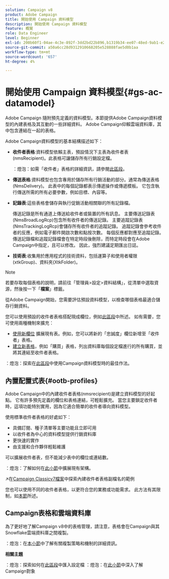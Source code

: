 ```yaml
---
solution: Campaign v8
product: Adobe Campaign
title: 開始使用 Campaign 資料模型
description: 開始使用 Campaign 資料模型
feature: 概覽
role: Data Engineer
level: Beginner
exl-id: 200b60f1-04ae-4c3e-892f-3dd2bd22b896,b1319b34-ee07-48ed-9ab1-e2d12d3d99f8
source-git-commit: a50a6cc28d9312910668205e528888fae5d0b1aa
workflow-type: tm+mt
source-wordcount: '657'
ht-degree: 4%

---
```


# 開始使用 Campaign 資料模型{#gs-ac-datamodel}

Adobe Campaign 隨附預先定義的資料模型。本節提供Adobe Campaign資料模型的內建表格及其互動的一些詳細資料。 Adobe Campaign仰賴雲端資料庫，其中包含連結在一起的表格。

Adobe Campaign資料模型的基本結構描述如下：

* **收件者表格**:資料模型依賴主表，預設情況下主表為收件者表(nmsRecipient)。此表格可讓儲存所有行銷設定檔。

   ：燈泡：如需「收件者」表格的詳細資訊，請參閱[此區段](#ootb-profiles)。

* **傳送表格**:資料模型也包含專用於儲存所有行銷活動的部分。通常為傳送表格(NmsDelivery)。 此表中的每個記錄都表示傳遞操作或傳遞模板。 它包含執行傳送所需的所有必要參數，例如目標、內容等。

* **記錄表**:這些表格會儲存與執行促銷活動相關聯的所有記錄檔。

   傳送記錄是所有通道上傳送給收件者或裝置的所有訊息。 主要傳送記錄表(NmsBroadLogRcp)包含所有收件者的傳送記錄。
主要追蹤記錄表(NmsTrackingLogRcp)會儲存所有收件者的追蹤記錄。 追蹤記錄會參考收件者的反應，例如電子郵件開啟次數和點按次數。 每個反應都對應至追蹤記錄。
傳送記錄檔和追蹤記錄檔會在特定時段後刪除，而特定時段會在Adobe Campaign中指定，且可以修改。 因此，強烈建議定期匯出日誌。

* **技術表**:收集用於應用程式的技術資料，包括運算子和使用者權限(xtkGroup)、資料夾(XtkFolder)。

>[!NOTE]
>
>若要存取每個表格的說明，請前往「管理員>設定>資料結構」，從清單中選取資源，然後按一下「**檔案**」標籤。

從Adobe Campaign開始，您需要評估預設資料模型，以檢查哪個表格最適合儲存行銷資料。

您可以使用預設的收件者表格搭配現成欄位，例如[此區段](#ootb-profiles)中所述。 如有需要，您可使用兩種機制來擴充：

* [使用新欄位](extend-schema.md) 擴展現有表。例如，您可以將新的「忠誠度」欄位新增至「收件者」表格。
* [建立新表格](create-schema.md)，例如「購買」表格，列出資料庫每個設定檔進行的所有購買，並將其連結至收件者表格。

：燈泡：探索在[此區段](datamodel-best-practices.md)中使用Campaign資料模型時的最佳作法。

## 內置配置式表{#ootb-profiles}

Adobe Campaign中的內建收件者表格(nmsrecipient)是建立資料模型的好起點。 它有許多預先定義的欄位和表格連結，可輕鬆擴充。 當您主要鎖定收件者時，這項功能特別實用，因為它適合簡單的收件者導向資料模型。

使用標準收件者表格的好處如下：

* 具備訂閱、種子清單等主要功能且立即可用
* 以收件者為中心的資料模型提供行銷資料庫
* 更快速的實作
* 由支援和合作夥伴輕鬆維護

可以擴展收件者表，但不能減少表中的欄位或連結數。

：燈泡：了解如何在[此小節](extend-schema.md)中擴展現有架構。

:arrow_upper_right:在[Campaign Classicv7檔案](https://experienceleague.adobe.com/docs/campaign-classic/using/configuring-campaign-classic/editing-schemas/examples-of-schemas-edition.html?lang=en#extending-a-table)中探索內建收件者表格副檔名的範例

您也可以使用不同的收件者表格，以更符合您的業務或功能需求。 此方法有其限制，如[本節](custom-recipient.md)所述。

## Campaign表格和雲端資料庫

為了更好地了解Campaign v8中的表格管理，請注意，表格會在Campaign與其Snowflake雲端資料庫之間複製。

：燈泡：在[本小節](../config/replication.md)中了解有關複製策略和機制的詳細資訊。

**相關主題**

：燈泡：探索如何在[此區段](../start/import.md)中匯入設定檔
：燈泡：在[此小節](../start/audiences.md)中深入了解Campaign對象
